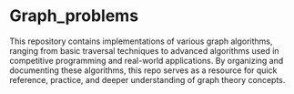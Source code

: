 # Graph_problems
This repository contains implementations of various graph algorithms, ranging from basic traversal techniques to advanced algorithms used in competitive programming and real-world applications. By organizing and documenting these algorithms, this repo serves as a resource for quick reference, practice, and deeper understanding of graph theory concepts.
